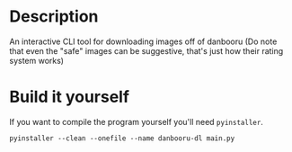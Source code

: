 # Description

An interactive CLI tool for downloading images off of danbooru (Do note that even the "safe" images can be suggestive, that's just how their rating system works)

# Build it yourself
If you want to compile the program yourself you'll need `pyinstaller`.

`pyinstaller --clean --onefile --name danbooru-dl main.py`
